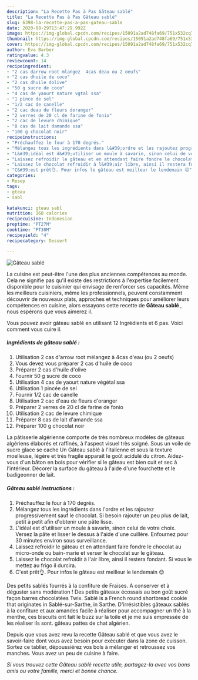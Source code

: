 ```yaml
---
description: "La Recette Pas à Pas Gâteau sablé"
title: "La Recette Pas à Pas Gâteau sablé"
slug: 6398-la-recette-pas-a-pas-gateau-sable
date: 2020-08-29T13:47:29.992Z
image: https://img-global.cpcdn.com/recipes/15091a2ad748fa69/751x532cq70/gateau-sable-photo-principale-de-la-recette.jpg
thumbnail: https://img-global.cpcdn.com/recipes/15091a2ad748fa69/751x532cq70/gateau-sable-photo-principale-de-la-recette.jpg
cover: https://img-global.cpcdn.com/recipes/15091a2ad748fa69/751x532cq70/gateau-sable-photo-principale-de-la-recette.jpg
author: Eva Barber
ratingvalue: 4.3
reviewcount: 14
recipeingredient:
- "2 cas darrow root mlangez  4cas deau ou 2 oeufs"
- "2 cas dhuile de coco"
- "2 cas dhuile dolive"
- "50 g sucre de coco"
- "4 cas de yaourt nature vgtal ssa"
- "1 pince de sel"
- "1/2 cac de canelle"
- "2 cac deau de fleurs doranger"
- "2 verres de 20 cl de farine de fonio"
- "2 cac de levure chimique"
- "8 cas de lait damande ssa"
- "100 g chocolat noir"
recipeinstructions:
- "Préchauffez le four à 170 degrés."
- "Mélangez tous les ingrédients dans l&#39;ordre et les rajoutez progressivement sauf le chocolat. Si besoin rajouter un peu plus de lait, petit à petit afin d&#39;obtenir une pâte lisse."
- "L&#39;idéal est d&#39;utiliser un moule à savarin, sinon celui de votre choix. Versez la pâte et lisser le dessus à l&#39;aide d&#39;une cuillère. Enfournez pour 30 minutes environ sous surveillance."
- "Laissez refroidir le gâteau et en attendant faire fondre le chocolat au micro-onde ou bain-marie et verser le chocolat sur le gâteau."
- "Laissez le chocolat refroidir à l&#39;air libre, ainsi il restera fondant. Si vous le mettez au frigo il durcira."
- "C&#39;est prêt👌. Pour infos le gâteau est meilleur le lendemain 😉"
categories:
- Resep
tags:
- gteau
- sabl

katakunci: gteau sabl 
nutrition: 168 calories
recipecuisine: Indonesian
preptime: "PT27M"
cooktime: "PT30M"
recipeyield: "4"
recipecategory: Dessert

---
```



![Gâteau sablé](https://img-global.cpcdn.com/recipes/15091a2ad748fa69/751x532cq70/gateau-sable-photo-principale-de-la-recette.jpg)

La cuisine est peut-être l'une des plus anciennes compétences au monde. Cela ne signifie pas qu'il existe des restrictions à l'expertise facilement disponible pour le cuisinier qui envisage de renforcer ses capacités. Même les meilleurs cuisiniers, même les professionnels, peuvent constamment découvrir de nouveaux plats, approches et techniques pour améliorer leurs compétences en cuisine, alors essayons cette recette de <strong> Gâteau sablé </strong>, nous espérons que vous aimerez il.

<!--inarticleads1-->

Vous pouvez avoir gâteau sablé en utilisant 12 Ingrédients et 6 pas. Voici comment vous cuire il.

##### Ingrédients de gâteau sablé :

1. Utilisation 2 cas d&#39;arrow root mélangez à 4cas d&#39;eau (ou 2 oeufs)
1. Vous devez vous préparer 2 cas d&#39;huile de coco
1. Préparer 2 cas d&#39;huile d&#39;olive
1. Fournir 50 g sucre de coco
1. Utilisation 4 cas de yaourt nature végétal ssa
1. Utilisation 1 pincée de sel
1. Fournir 1/2 cac de canelle
1. Utilisation 2 cac d&#39;eau de fleurs d&#39;oranger
1. Préparer 2 verres de 20 cl de farine de fonio
1. Utilisation 2 cac de levure chimique
1. Préparer 8 cas de lait d&#39;amande ssa
1. Préparer 100 g chocolat noir


La pâtisserie algérienne comporte de très nombreux modèles de gâteaux algériens élaborés et raffinés, à l&#39;aspect visuel très soigné. Sous un voile de sucre glace se cache Un Gâteau sablé à l&#39;italienne et sous la texture moelleuse, légère et très fragile apparaît le goût acidulé du citron. Aidez-vous d&#39;un bâton en bois pour vérifier si le gâteau est bien cuit et sec à l&#39;intérieur. Décorer la surface du gâteau à l&#39;aide d&#39;une fourchette et le badigeonner de lait. 

<!--inarticleads2-->

##### Gâteau sablé instructions :

1. Préchauffez le four à 170 degrés.
1. Mélangez tous les ingrédients dans l&#39;ordre et les rajoutez progressivement sauf le chocolat. Si besoin rajouter un peu plus de lait, petit à petit afin d&#39;obtenir une pâte lisse.
1. L&#39;idéal est d&#39;utiliser un moule à savarin, sinon celui de votre choix. Versez la pâte et lisser le dessus à l&#39;aide d&#39;une cuillère. Enfournez pour 30 minutes environ sous surveillance.
1. Laissez refroidir le gâteau et en attendant faire fondre le chocolat au micro-onde ou bain-marie et verser le chocolat sur le gâteau.
1. Laissez le chocolat refroidir à l&#39;air libre, ainsi il restera fondant. Si vous le mettez au frigo il durcira.
1. C&#39;est prêt👌. Pour infos le gâteau est meilleur le lendemain 😉


Des petits sablés fourrés à la confiture de Fraises. A conserver et à déguster sans modération ! Des petits gâteaux écossais au bon goût sucré façon barres chocolatées Twix. Sablé is a French round shortbread cookie that originates in Sablé-sur-Sarthe, in Sarthe. D&#39;irrésistibles gâteaux sablés à la confiture et aux amandes facile à réaliser pour accompagner un thé à la menthe, ces biscuits ont fait le buzz sur la toile et je me suis empressée de les réaliser ils sont. gâteau pattes de chat algérien. 

<!--inarticleads1-->

<p>
Depuis que vous avez revu la recette Gâteau sablé et que vous avez le savoir-faire dont vous avez besoin pour exécuter dans la zone de cuisson. Sortez ce tablier, dépoussiérez vos bols à mélanger et retroussez vos manches. Vous avez un peu de cuisine à faire.
</p>

<p>
<i>Si vous trouvez cette Gâteau sablé recette utile, partagez-la avec vos bons amis ou votre famille, merci et bonne chance.</i>
</p>
